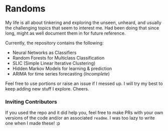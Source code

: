 # Randoms

My life is all about tinkering and exploring the unseen, unheard, and usually the challenging topics that seem to interest me. Had been doing that since long, might as well document them in for future reference.

Currently, the repository contains the following:
* Neural Networks as Classifiers
* Random Forests for Multiclass Classification
* SLIC (Simple Linear Iterative Clustering)
* Hidden Markov Models for learning & prediction
* ARIMA for time series forecasting (_Incomplete_)

Feel free to use portions or raise an issue if I messed up. I will try my best to keep adding new stuff I explore.
Cheers.

### Inviting Contributors
If you used the repo and it did help you, feel free to make PRs with your own versions of the code and/or an associated `readme`. I was too lazy to write one when I made these! :p
